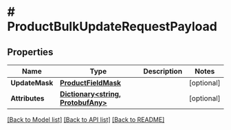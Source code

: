 # # ProductBulkUpdateRequestPayload


## Properties 


Name | Type | Description | Notes
------------ | ------------- | ------------- | -------------
**UpdateMask**| [**ProductFieldMask**](ProductFieldMask.md) |   | [optional]
**Attributes**| [**Dictionary<string, ProtobufAny>**](ProtobufAny.md) |   | [optional]


[[Back to Model list]](../../README.md#models) [[Back to API list]](../../README.md#endpoints) [[Back to README]](../../README.md)

